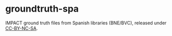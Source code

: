 groundtruth-spa
===============

IMPACT ground truth files from Spanish libraries (BNE/BVC), released under [CC-BY-NC-SA](http://creativecommons.org/licenses/by-nc-sa/3.0/).
